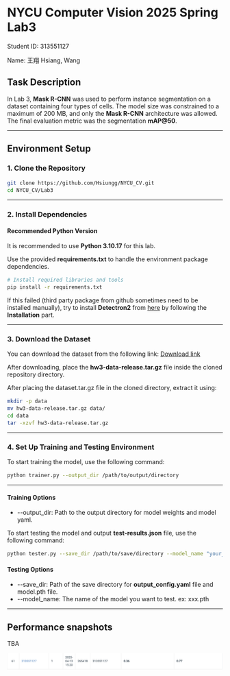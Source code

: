 # NYCU Computer Vision 2025 Spring Lab3

Student ID: 313551127

Name: 王翔 Hsiang, Wang

## Task Description

In Lab 3, **Mask R-CNN** was used to perform instance segmentation on a dataset containing four types of cells. The model size was constrained to a maximum of 200 MB, and only the **Mask R-CNN** architecture was allowed. The final evaluation metric was the segmentation **mAP@50**.

---

## Environment Setup

### 1. Clone the Repository

```sh
git clone https://github.com/Hsiungg/NYCU_CV.git
cd NYCU_CV/Lab3
```

---

### 2. Install Dependencies

#### Recommended Python Version

It is recommended to use **Python 3.10.17** for this lab.

Use the provided **requirements.txt** to handle the environment package dependencies.

```sh
# Install required libraries and tools
pip install -r requirements.txt
```

If this failed (third party package from github sometimes need to be installed manually), try to install **Detectron2** from [here](<https://github.com/facebookresearch/detectron2?tab=readme-ov-file#installation>) by following the **Installation** part.

---

### 3. Download the Dataset

You can download the dataset from the following link:
[Download link](<https://drive.google.com/file/d/1B0qWNzQZQmfQP7x7o4FDdgb9GvPDoFzI/view>)

After downloading, place the **hw3-data-release.tar.gz** file inside the cloned repository directory.

After placing the dataset.tar.gz file in the cloned directory, extract it using:

```sh
mkdir -p data
mv hw3-data-release.tar.gz data/
cd data
tar -xzvf hw3-data-release.tar.gz
```

---

### 4. Set Up Training and Testing Environment

To start training the model, use the following command:

```sh
python trainer.py --output_dir /path/to/output/directory
```

---

#### Training Options

- --output_dir: Path to the output directory for model weights and model yaml.

To start testing the model and output **test-results.json** file, use the following command:

```sh
python tester.py --save_dir /path/to/save/directory --model_name "your_model_name.pth"
```

#### Testing Options

- --save_dir: Path of the save directory for **output_config.yaml** file and model.pth file.
- --model_name: The name of the model you want to test. ex: xxx.pth

---

## Performance snapshots

TBA

![image](https://github.com/Hsiungg/NYCU_CV/blob/main/Lab2/final_score.png)
